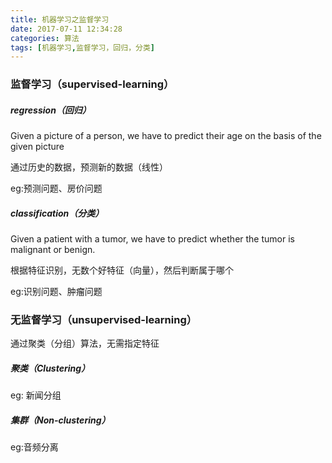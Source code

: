 ```yaml
---
title: 机器学习之监督学习
date: 2017-07-11 12:34:28
categories: 算法
tags: [机器学习,监督学习，回归，分类]
---
```


### 监督学习（supervised-learning）

##### regression（回归）

Given a picture of a person, we have to predict their age on the basis of the given picture

通过历史的数据，预测新的数据（线性）

eg:预测问题、房价问题

##### classification（分类）

Given a patient with a tumor, we have to predict whether the tumor is malignant or benign.

根据特征识别，无数个好特征（向量），然后判断属于哪个

eg:识别问题、肿瘤问题

### 无监督学习（unsupervised-learning）

通过聚类（分组）算法，无需指定特征

##### 聚类（Clustering）

eg: 新闻分组

#####  集群（Non-clustering）

eg:音频分离